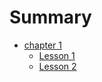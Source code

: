 # Summary

* [chapter 1](chapter1/README.md)
    * [Lesson 1](chapter1/lesson1.md)
    * [Lesson 2](chapter1/lesson2.md)
